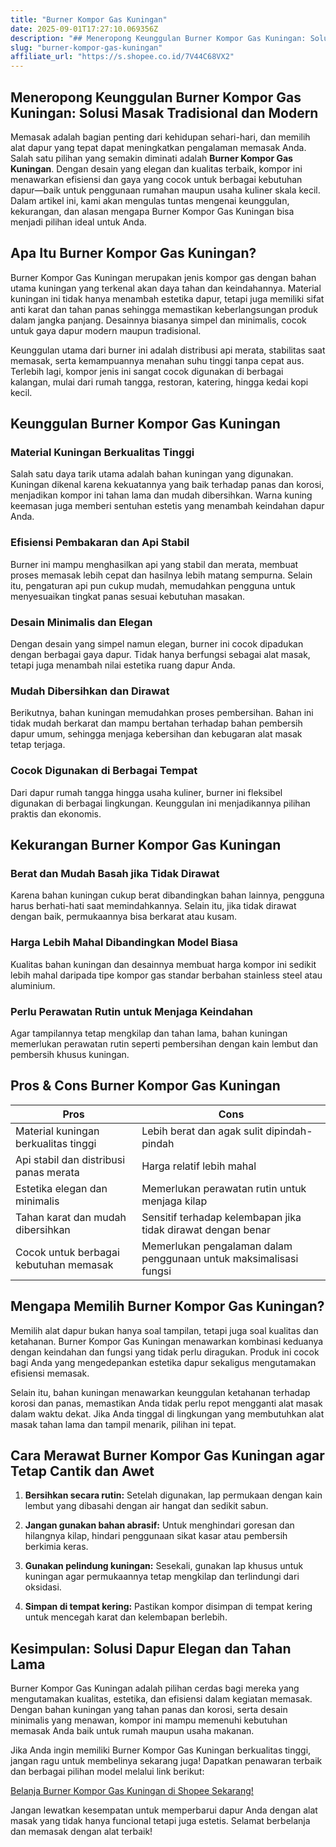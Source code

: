 ```yaml
---
title: "Burner Kompor Gas Kuningan"
date: 2025-09-01T17:27:10.069356Z
description: "## Meneropong Keunggulan Burner Kompor Gas Kuningan: Solusi Masak Tradisional dan Modern..."
slug: "burner-kompor-gas-kuningan"
affiliate_url: "https://s.shopee.co.id/7V44C68VX2"
---
```

## Meneropong Keunggulan Burner Kompor Gas Kuningan: Solusi Masak Tradisional dan Modern

Memasak adalah bagian penting dari kehidupan sehari-hari, dan memilih alat dapur yang tepat dapat meningkatkan pengalaman memasak Anda. Salah satu pilihan yang semakin diminati adalah **Burner Kompor Gas Kuningan**. Dengan desain yang elegan dan kualitas terbaik, kompor ini menawarkan efisiensi dan gaya yang cocok untuk berbagai kebutuhan dapur—baik untuk penggunaan rumahan maupun usaha kuliner skala kecil. Dalam artikel ini, kami akan mengulas tuntas mengenai keunggulan, kekurangan, dan alasan mengapa Burner Kompor Gas Kuningan bisa menjadi pilihan ideal untuk Anda.

## Apa Itu Burner Kompor Gas Kuningan?

Burner Kompor Gas Kuningan merupakan jenis kompor gas dengan bahan utama kuningan yang terkenal akan daya tahan dan keindahannya. Material kuningan ini tidak hanya menambah estetika dapur, tetapi juga memiliki sifat anti karat dan tahan panas sehingga memastikan keberlangsungan produk dalam jangka panjang. Desainnya biasanya simpel dan minimalis, cocok untuk gaya dapur modern maupun tradisional.

Keunggulan utama dari burner ini adalah distribusi api merata, stabilitas saat memasak, serta kemampuannya menahan suhu tinggi tanpa cepat aus. Terlebih lagi, kompor jenis ini sangat cocok digunakan di berbagai kalangan, mulai dari rumah tangga, restoran, katering, hingga kedai kopi kecil.

## Keunggulan Burner Kompor Gas Kuningan

### Material Kuningan Berkualitas Tinggi

Salah satu daya tarik utama adalah bahan kuningan yang digunakan. Kuningan dikenal karena kekuatannya yang baik terhadap panas dan korosi, menjadikan kompor ini tahan lama dan mudah dibersihkan. Warna kuning keemasan juga memberi sentuhan estetis yang menambah keindahan dapur Anda.

### Efisiensi Pembakaran dan Api Stabil

Burner ini mampu menghasilkan api yang stabil dan merata, membuat proses memasak lebih cepat dan hasilnya lebih matang sempurna. Selain itu, pengaturan api pun cukup mudah, memudahkan pengguna untuk menyesuaikan tingkat panas sesuai kebutuhan masakan.

### Desain Minimalis dan Elegan

Dengan desain yang simpel namun elegan, burner ini cocok dipadukan dengan berbagai gaya dapur. Tidak hanya berfungsi sebagai alat masak, tetapi juga menambah nilai estetika ruang dapur Anda.

### Mudah Dibersihkan dan Dirawat

Berikutnya, bahan kuningan memudahkan proses pembersihan. Bahan ini tidak mudah berkarat dan mampu bertahan terhadap bahan pembersih dapur umum, sehingga menjaga kebersihan dan kebugaran alat masak tetap terjaga.

### Cocok Digunakan di Berbagai Tempat

Dari dapur rumah tangga hingga usaha kuliner, burner ini fleksibel digunakan di berbagai lingkungan. Keunggulan ini menjadikannya pilihan praktis dan ekonomis.

## Kekurangan Burner Kompor Gas Kuningan

### Berat dan Mudah Basah jika Tidak Dirawat

Karena bahan kuningan cukup berat dibandingkan bahan lainnya, pengguna harus berhati-hati saat memindahkannya. Selain itu, jika tidak dirawat dengan baik, permukaannya bisa berkarat atau kusam.

### Harga Lebih Mahal Dibandingkan Model Biasa

Kualitas bahan kuningan dan desainnya membuat harga kompor ini sedikit lebih mahal daripada tipe kompor gas standar berbahan stainless steel atau aluminium.

### Perlu Perawatan Rutin untuk Menjaga Keindahan

Agar tampilannya tetap mengkilap dan tahan lama, bahan kuningan memerlukan perawatan rutin seperti pembersihan dengan kain lembut dan pembersih khusus kuningan.

## Pros & Cons Burner Kompor Gas Kuningan

| **Pros** | **Cons** |
| --- | --- |
| Material kuningan berkualitas tinggi | Lebih berat dan agak sulit dipindah-pindah |
| Api stabil dan distribusi panas merata | Harga relatif lebih mahal |
| Estetika elegan dan minimalis | Memerlukan perawatan rutin untuk menjaga kilap |
| Tahan karat dan mudah dibersihkan | Sensitif terhadap kelembapan jika tidak dirawat dengan benar |
| Cocok untuk berbagai kebutuhan memasak | Memerlukan pengalaman dalam penggunaan untuk maksimalisasi fungsi |

## Mengapa Memilih Burner Kompor Gas Kuningan?

Memilih alat dapur bukan hanya soal tampilan, tetapi juga soal kualitas dan ketahanan. Burner Kompor Gas Kuningan menawarkan kombinasi keduanya dengan keindahan dan fungsi yang tidak perlu diragukan. Produk ini cocok bagi Anda yang mengedepankan estetika dapur sekaligus mengutamakan efisiensi memasak.

Selain itu, bahan kuningan menawarkan keunggulan ketahanan terhadap korosi dan panas, memastikan Anda tidak perlu repot mengganti alat masak dalam waktu dekat. Jika Anda tinggal di lingkungan yang membutuhkan alat masak tahan lama dan tampil menarik, pilihan ini tepat.

## Cara Merawat Burner Kompor Gas Kuningan agar Tetap Cantik dan Awet

1. **Bersihkan secara rutin:** Setelah digunakan, lap permukaan dengan kain lembut yang dibasahi dengan air hangat dan sedikit sabun.

2. **Jangan gunakan bahan abrasif:** Untuk menghindari goresan dan hilangnya kilap, hindari penggunaan sikat kasar atau pembersih berkimia keras.

3. **Gunakan pelindung kuningan:** Sesekali, gunakan lap khusus untuk kuningan agar permukaannya tetap mengkilap dan terlindungi dari oksidasi.

4. **Simpan di tempat kering:** Pastikan kompor disimpan di tempat kering untuk mencegah karat dan kelembapan berlebih.

## Kesimpulan: Solusi Dapur Elegan dan Tahan Lama

Burner Kompor Gas Kuningan adalah pilihan cerdas bagi mereka yang mengutamakan kualitas, estetika, dan efisiensi dalam kegiatan memasak. Dengan bahan kuningan yang tahan panas dan korosi, serta desain minimalis yang menawan, kompor ini mampu memenuhi kebutuhan memasak Anda baik untuk rumah maupun usaha makanan.

Jika Anda ingin memiliki Burner Kompor Gas Kuningan berkualitas tinggi, jangan ragu untuk membelinya sekarang juga! Dapatkan penawaran terbaik dan berbagai pilihan model melalui link berikut:

[Belanja Burner Kompor Gas Kuningan di Shopee Sekarang!](https://s.shopee.co.id/7V44C68VX2)

Jangan lewatkan kesempatan untuk memperbarui dapur Anda dengan alat masak yang tidak hanya funcional tetapi juga estetis. Selamat berbelanja dan memasak dengan alat terbaik!